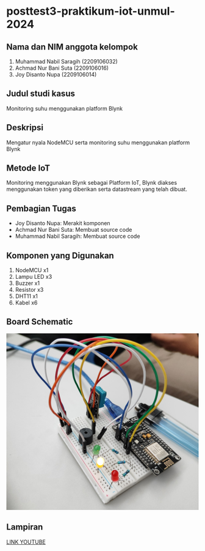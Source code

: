 # posttest3-praktikum-iot-unmul-2024

## Nama dan NIM anggota kelompok
1. Muhammad Nabil Saragih (2209106032)
2. Achmad Nur Bani Suta (2209106016)
3. Joy Disanto Nupa (2209106014)

## Judul studi kasus
Monitoring suhu menggunakan platform Blynk

## Deskripsi
Mengatur nyala NodeMCU serta monitoring suhu menggunakan platform Blynk

## Metode IoT
Monitoring menggunakan Blynk sebagai Platform IoT, Blynk diakses menggunakan token yang diberikan serta datastream yang telah dibuat.

## Pembagian Tugas
- Joy Disanto Nupa: Merakit komponen
- Achmad Nur Bani Suta: Membuat source code
- Muhammad Nabil Saragih: Membuat source code

## Komponen yang Digunakan
1. NodeMCU x1
2. Lampu LED x3
3. Buzzer x1
4. Resistor x3
5. DHT11 x1
6. Kabel x6

## Board Schematic
![Board Schematic](https://github.com/nabilsaragih/posttest3-praktikum-iot-unmul/blob/main/pt3.jpg)

## Lampiran
[LINK YOUTUBE](https://youtu.be/wvMMjccWErg)
